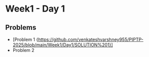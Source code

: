 # Week1 - Day 1

## Problems
  - [Problem 1 {https://github.com/venkateshvarshney955/PIPTP-2025/blob/main/Week1/Day1/SOLUTION%201}]
- Problem 2
